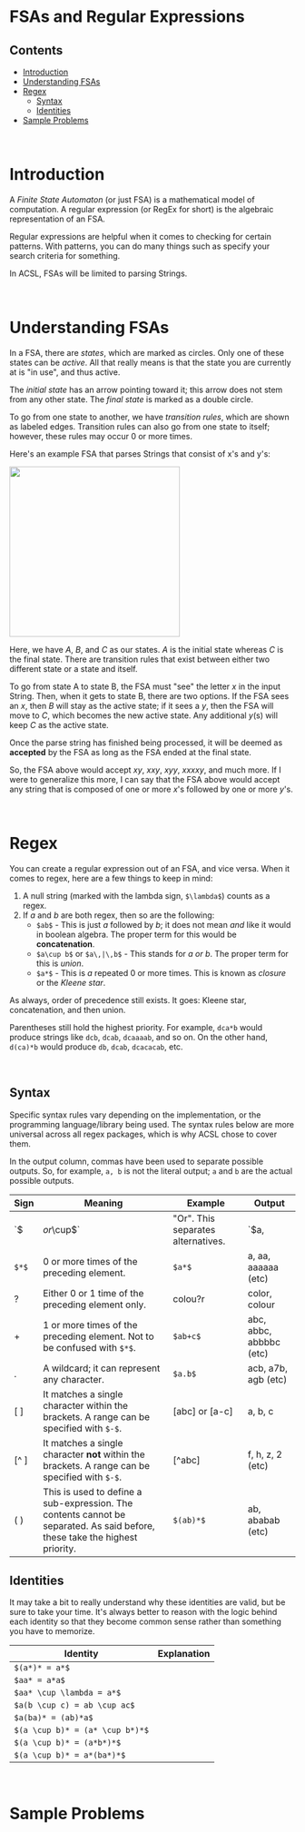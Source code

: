 # FSAs and Regular Expressions

## Contents
- [Introduction](#introduction)
- [Understanding FSAs](#understandingfsas)
- [Regex](#regex)
  - [Syntax](#syntax)
  - [Identities](#identities)
- [Sample Problems](#sampleproblems)

<br>

# Introduction

A *Finite State Automaton* (or just FSA) is a mathematical model of computation. A regular
expression (or RegEx for short) is the algebraic representation of an FSA.

Regular expressions are helpful when it comes to checking for certain patterns. With patterns, 
you can do many things such as specify your search criteria for something.

In ACSL, FSAs will be limited to parsing Strings.

<br>

# Understanding FSAs

In a FSA, there are *states*, which are marked as circles. Only one of these states can be 
*active*. All that really means is that the state you are currently at is "in use", and thus 
active.

The *initial state* has an arrow pointing toward it; this arrow does not stem from any other
state. The *final state* is marked as a double circle.

To go from one state to another, we have *transition rules*, which are shown as labeled edges.
Transition rules can also go from one state to itself; however, these rules may occur 0 or more
times.

Here's an example FSA that parses Strings that consist of x's and y's:

<img src="/res/acsl/regex/fsa.png" width="300"/>

Here, we have *A*, *B*, and *C* as our states. *A* is the initial state whereas *C* is the final
state. There are transition rules that exist between either two different state or a state and
itself.

To go from state A to state B, the FSA must "see" the letter *x* in the input String. Then,
when it gets to state B, there are two options. If the FSA sees an *x*, then *B* will stay as
the active state; if it sees a *y*, then the FSA will move to *C*, which becomes the new active
state. Any additional *y*(s) will keep *C* as the active state. 

Once the parse string has finished being processed, it will be deemed as **accepted** by the FSA
as long as the FSA ended at the final state.

So, the FSA above would accept *xy*, *xxy*, *xyy*, *xxxxy*, and much more. If I were to generalize
this more, I can say that the FSA above would accept any string that is composed of one or more
*x*'s followed by one or more *y*'s.

<br>

# Regex

You can create a regular expression out of an FSA, and vice versa. When it comes to regex, here
are a few things to keep in mind:

1. A null string (marked with the lambda sign, `$\lambda$`) counts as a regex.
2. If *a* and *b* are both regex, then so are the following:
    * `$ab$` - This is just *a* followed by *b*; it does not mean *and* like it would in boolean algebra. The proper term for this would be **concatenation**.
    * `$a\cup b$` or `$a\,|\,b$` - This stands for *a or b*. The proper term for this is *union*.
    * `$a*$` - This is *a* repeated 0 or more times. This is known as *closure* or the *Kleene star*.
    
As always, order of precedence still exists. It goes: Kleene star, concatenation, and then union.

Parentheses still hold the highest priority. For example, `dca*b` would produce strings like
`dcb`, `dcab`, `dcaaaab`, and so on. On the other hand, `d(ca)*b` would produce `db`, `dcab`, 
`dcacacab`, etc.

<br>

## Syntax

Specific syntax rules vary depending on the implementation, or the programming language/library
being used. The syntax rules below are more universal across all regex packages, which is why
ACSL chose to cover them. 

In the output column, commas have been used to separate possible
outputs. So, for example, `a, b` is not the literal output; `a` and `b` are the actual 
possible outputs.

| Sign | Meaning | Example | Output |
| --- | --- | --- | --- |
| `$|$` or `$\cup$` | "Or". This separates alternatives. | `$a\,|\,b$` | a, b|
| `$*$` | 0 or more times of the preceding element. | `$a*$` | a, aa, aaaaaa (etc) |
| ? | Either 0 or 1 time of the preceding element only. | colou?r | color, colour |
| + | 1 or more times of the preceding element. Not to be confused with `$*$`. | `$ab+c$` | abc, abbc, abbbbc (etc) |
| . | A wildcard; it can represent any character. | `$a.b$` | acb, a7b, agb (etc)  |
| [ ] | It matches a single character within the brackets. A range can be specified with `$-$`. | [abc] or [a-c] | a, b, c |
| [^ ] | It matches a single character **not** within the brackets. A range can be specified with `$-$`. | [^abc] | f, h, z, 2 (etc) |
| ( ) | This is used to define a sub-expression. The contents cannot be separated. As said before, these take the highest priority. | `$(ab)*$` | ab, ababab (etc) |

## Identities

It may take a bit to really understand why these identities are valid, but be sure to take your
time. It's always better to reason with the logic behind each identity so that they become
common sense rather than something you have to memorize.

| Identity | Explanation |
| --- | --- |
| `$(a*)* = a*$` | |
| `$aa* = a*a$` | |
| `$aa* \cup \lambda = a*$` | |
| `$a(b \cup c) = ab \cup ac$` | |
| `$a(ba)* = (ab)*a$` | |
| `$(a \cup b)* = (a* \cup b*)*$` | |
| `$(a \cup b)* = (a*b*)*$` | |
| `$(a \cup b)* = a*(ba*)*$` | |

<br>

# Sample Problems
